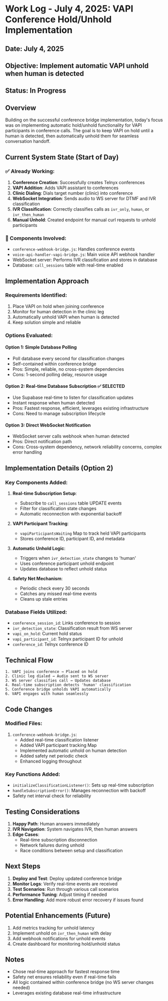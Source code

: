 # Work Log - July 4, 2025: VAPI Conference Hold/Unhold Implementation

## Date: July 4, 2025
## Objective: Implement automatic VAPI unhold when human is detected
## Status: In Progress

## Overview
Building on the successful conference bridge implementation, today's focus was on implementing automatic hold/unhold functionality for VAPI participants in conference calls. The goal is to keep VAPI on hold until a human is detected, then automatically unhold them for seamless conversation handoff.

## Current System State (Start of Day)

### ✅ Already Working:
1. **Conference Creation**: Successfully creates Telnyx conferences
2. **VAPI Addition**: Adds VAPI assistant to conferences
3. **Clinic Dialing**: Dials target number (clinic) into conference
4. **WebSocket Integration**: Sends audio to WS server for DTMF and IVR classification
5. **IVR Classification**: Correctly classifies calls as `ivr_only`, `human`, or `ivr_then_human`
6. **Manual Unhold**: Created endpoint for manual curl requests to unhold participants

### 🔧 Components Involved:
- `conference-webhook-bridge.js`: Handles conference events
- `voice-api-handler-vapi-bridge.js`: Main voice API webhook handler
- WebSocket server: Performs IVR classification and stores in database
- Database: `call_sessions` table with real-time enabled

## Implementation Approach

### Requirements Identified:
1. Place VAPI on hold when joining conference
2. Monitor for human detection in the clinic leg
3. Automatically unhold VAPI when human is detected
4. Keep solution simple and reliable

### Options Evaluated:

#### Option 1: Simple Database Polling
- Poll database every second for classification changes
- Self-contained within conference bridge
- Pros: Simple, reliable, no cross-system dependencies
- Cons: 1-second polling delay, resource usage

#### Option 2: Real-time Database Subscription ✅ SELECTED
- Use Supabase real-time to listen for classification updates
- Instant response when human detected
- Pros: Fastest response, efficient, leverages existing infrastructure
- Cons: Need to manage subscription lifecycle

#### Option 3: Direct WebSocket Notification
- WebSocket server calls webhook when human detected
- Pros: Direct notification path
- Cons: Cross-system dependency, network reliability concerns, complex error handling

## Implementation Details (Option 2)

### Key Components Added:

1. **Real-time Subscription Setup**:
   - Subscribe to `call_sessions` table UPDATE events
   - Filter for classification state changes
   - Automatic reconnection with exponential backoff

2. **VAPI Participant Tracking**:
   - `vapiParticipantsWaiting` Map to track held VAPI participants
   - Stores conference ID, participant ID, and metadata

3. **Automatic Unhold Logic**:
   - Triggers when `ivr_detection_state` changes to 'human'
   - Uses conference participant unhold endpoint
   - Updates database to reflect unhold status

4. **Safety Net Mechanism**:
   - Periodic check every 30 seconds
   - Catches any missed real-time events
   - Cleans up stale entries

### Database Fields Utilized:
- `conference_session_id`: Links conference to session
- `ivr_detection_state`: Classification result from WS server
- `vapi_on_hold`: Current hold status
- `vapi_participant_id`: Telnyx participant ID for unhold
- `conference_id`: Telnyx conference ID

## Technical Flow

```
1. VAPI joins conference → Placed on hold
2. Clinic leg dialed → Audio sent to WS server
3. WS server classifies call → Updates database
4. Real-time subscription detects 'human' classification
5. Conference bridge unholds VAPI automatically
6. VAPI engages with human seamlessly
```

## Code Changes

### Modified Files:
1. `conference-webhook-bridge.js`:
   - Added real-time classification listener
   - Added VAPI participant tracking Map
   - Implemented automatic unhold on human detection
   - Added safety net periodic check
   - Enhanced logging throughout

### Key Functions Added:
- `initializeClassificationListener()`: Sets up real-time subscription
- `handleSubscriptionError()`: Manages reconnection with backoff
- Safety net interval check for reliability

## Testing Considerations

1. **Happy Path**: Human answers immediately
2. **IVR Navigation**: System navigates IVR, then human answers
3. **Edge Cases**:
   - Real-time subscription disconnection
   - Network failures during unhold
   - Race conditions between setup and classification

## Next Steps

1. **Deploy and Test**: Deploy updated conference bridge
2. **Monitor Logs**: Verify real-time events are received
3. **Test Scenarios**: Run through various call scenarios
4. **Performance Tuning**: Adjust timing if needed
5. **Error Handling**: Add more robust error recovery if issues found

## Potential Enhancements (Future)

1. Add metrics tracking for unhold latency
2. Implement unhold on `ivr_then_human` with delay
3. Add webhook notifications for unhold events
4. Create dashboard for monitoring hold/unhold status

## Notes

- Chose real-time approach for fastest response time
- Safety net ensures reliability even if real-time fails
- All logic contained within conference bridge (no WS server changes needed)
- Leverages existing database real-time infrastructure
